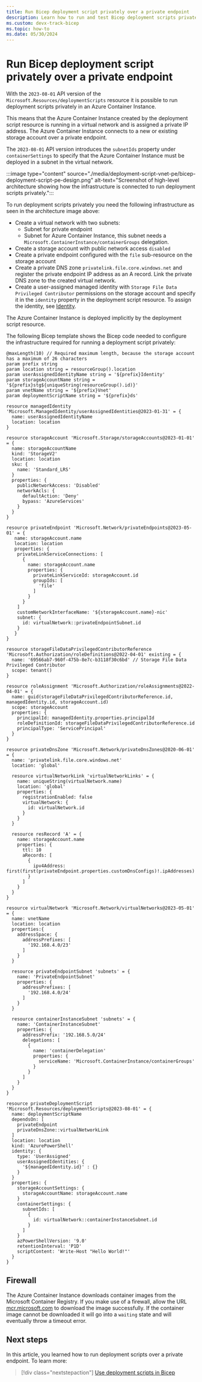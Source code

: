 ```yaml
---
title: Run Bicep deployment script privately over a private endpoint
description: Learn how to run and test Bicep deployment scripts privately over a private endpoint.
ms.custom: devx-track-bicep
ms.topic: how-to
ms.date: 05/30/2024
---
```


# Run Bicep deployment script privately over a private endpoint

With the `2023-08-01` API version of the `Microsoft.Resources/deploymentScripts` resource it is possible to run deployment scripts privately in an Azure Container Instance.

This means that the Azure Container Instance created by the deployment script resource is running in a virtual network and is assigned a private IP address. The Azure Container Instance connects to a new or existing storage account over a private endpoint.

The `2023-08-01` API version introduces the `subnetIds` property under `containerSettings` to specify that the Azure Container Instance must be deployed in a subnet in the virtual network.

 :::image type="content" source="./media/deployment-script-vnet-pe/bicep-deployment-script-pe-design.png" alt-text="Screenshot of high-level architecture showing how the infrastructure is connected to run deployment scripts privately.":::

To run deployment scripts privately you need the following infrastructure as seen in the architecture image above:

- Create a virtual network with two subnets:
    - Subnet for private endpoint
    - Subnet for Azure Container Instance, this subnet needs a `Microsoft.ContainerInstance/containerGroups` delegation.
- Create a storage account with public network access `disabled`
- Create a private endpoint configured with the `file` sub-resource on the storage account
- Create a private DNS zone `privatelink.file.core.windows.net` and register the private endpoint IP address as an A record. Link the private DNS zone to the created virtual network.
- Create a user-assigned managed identity with `Storage File Data Privileged Contributor` permissions on the storage account and specify it in the `identity` property in the deployment script resource. To assign the identity, see [Identity](./deployment-script-develop.md#identity).

The Azure Container Instance is deployed implicitly by the deployment script resource.

The following Bicep template shows the Bicep code needed to configure the infrastructure required for running a deployment script privately:

```bicep
@maxLength(10) // Required maximum length, because the storage account has a maximum of 26 characters
param prefix string
param location string = resourceGroup().location
param userAssignedIdentityName string = '${prefix}Identity'
param storageAccountName string = '${prefix}stg${uniqueString(resourceGroup().id)}'
param vnetName string = '${prefix}Vnet'
param deploymentScriptName string = '${prefix}ds'

resource managedIdentity 'Microsoft.ManagedIdentity/userAssignedIdentities@2023-01-31' = {
  name: userAssignedIdentityName
  location: location
}

resource storageAccount 'Microsoft.Storage/storageAccounts@2023-01-01' = {
  name: storageAccountName
  kind: 'StorageV2'
  location: location
  sku: {
    name: 'Standard_LRS'
  }
  properties: {
    publicNetworkAccess: 'Disabled'
    networkAcls: {
      defaultAction: 'Deny'
      bypass: 'AzureServices'
    }
  }
}

resource privateEndpoint 'Microsoft.Network/privateEndpoints@2023-05-01' = {
   name: storageAccount.name
   location: location
   properties: {
    privateLinkServiceConnections: [
      {
        name: storageAccount.name
        properties: {
          privateLinkServiceId: storageAccount.id
          groupIds: [
            'file'
          ]
        }
      }
    ]
    customNetworkInterfaceName: '${storageAccount.name}-nic'
    subnet: {
      id: virtualNetwork::privateEndpointSubnet.id
    }
   }
}

resource storageFileDataPrivilegedContributorReference 'Microsoft.Authorization/roleDefinitions@2022-04-01' existing = {
  name: '69566ab7-960f-475b-8e7c-b3118f30c6bd' // Storage File Data Privileged Contributor
  scope: tenant()
}

resource roleAssignment 'Microsoft.Authorization/roleAssignments@2022-04-01' = {
  name: guid(storageFileDataPrivilegedContributorReference.id, managedIdentity.id, storageAccount.id)
  scope: storageAccount
  properties: {
    principalId: managedIdentity.properties.principalId
    roleDefinitionId: storageFileDataPrivilegedContributorReference.id
    principalType: 'ServicePrincipal'
  }
}

resource privateDnsZone 'Microsoft.Network/privateDnsZones@2020-06-01' = {
  name: 'privatelink.file.core.windows.net'
  location: 'global'

  resource virtualNetworkLink 'virtualNetworkLinks' = {
    name: uniqueString(virtualNetwork.name)
    location: 'global'
    properties: {
      registrationEnabled: false
      virtualNetwork: {
        id: virtualNetwork.id
      }
    }
  }

  resource resRecord 'A' = {
    name: storageAccount.name
    properties: {
      ttl: 10
      aRecords: [
        {
          ipv4Address: first(first(privateEndpoint.properties.customDnsConfigs)!.ipAddresses)
        }
      ]
    }
  }
}

resource virtualNetwork 'Microsoft.Network/virtualNetworks@2023-05-01' = {
  name: vnetName
  location: location
  properties:{
    addressSpace: {
      addressPrefixes: [
        '192.168.4.0/23'
      ]
    }
  }

  resource privateEndpointSubnet 'subnets' = {
    name: 'PrivateEndpointSubnet'
    properties: {
      addressPrefixes: [
        '192.168.4.0/24'
      ]
    }
  }

  resource containerInstanceSubnet 'subnets' = {
    name: 'ContainerInstanceSubnet'
    properties: {
      addressPrefix: '192.168.5.0/24'
      delegations: [
        {
          name: 'containerDelegation'
          properties: {
            serviceName: 'Microsoft.ContainerInstance/containerGroups'
          }
        }
      ]
    }
  }
}

resource privateDeploymentScript 'Microsoft.Resources/deploymentScripts@2023-08-01' = {
  name: deploymentScriptName
  dependsOn: [
    privateEndpoint
    privateDnsZone::virtualNetworkLink
  ]
  location: location
  kind: 'AzurePowerShell'
  identity: {
    type: 'UserAssigned'
    userAssignedIdentities: {
      '${managedIdentity.id}' : {}
    }
  }
  properties: {
    storageAccountSettings: {
      storageAccountName: storageAccount.name
    }
    containerSettings: {
      subnetIds: [
        {
          id: virtualNetwork::containerInstanceSubnet.id
        }
      ]
    }
    azPowerShellVersion: '9.0'
    retentionInterval: 'P1D'
    scriptContent: 'Write-Host "Hello World!"'
  }
}
```

## Firewall

The Azure Container Instance downloads container images from the Microsoft Container Registry. If you make use of a firewall, allow the URL [mcr.microsoft.com](https://mcr.microsoft.com) to download the image successfully. If the container image cannot be downloaded it will go into a `waiting` state and will eventually throw a timeout error.

## Next steps

In this article, you learned how to run deployment scripts over a private endpoint. To learn more:

> [!div class="nextstepaction"]
> [Use deployment scripts in Bicep](./deployment-script-bicep.md)
